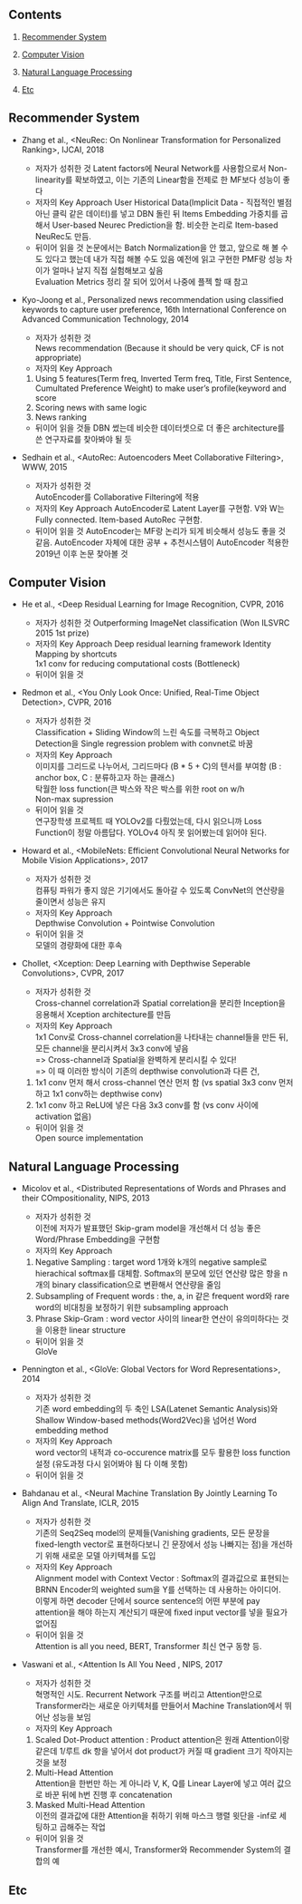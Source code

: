 ## Contents
1. [Recommender System](#Recommender-System)

2. [Computer Vision](#Computer-Vision)

3. [Natural Language Processing](#Natural-Language-Processing)

4. [Etc](#Etc)



## Recommender System  
* Zhang et al., <NeuRec: On Nonlinear Transformation for Personalized Ranking>, IJCAI, 2018
  + 저자가 성취한 것
  Latent factors에 Neural Network를 사용함으로서 Non-linearity를 확보하였고, 이는 기존의 Linear함을 전제로 한 MF보다 성능이 좋다
  + 저자의 Key Approach
  User Historical Data(Implicit Data - 직접적인 별점 아닌 클릭 같은 데이터)를 넣고 DBN 돌린 뒤 Items Embedding 가중치를 곱해서 User-based Neurec Prediction을 함.
     비슷한 논리로 Item-based NeuRec도 만듬.
  + 뒤이어 읽을 것
  논문에서는 Batch Normalization을 안 했고, 앞으로 해 볼 수도 있다고 했는데 내가 직접 해볼 수도 있음
  예전에 읽고 구현한 PMF랑 성능 차이가 얼마나 날지 직접 실험해보고 싶음  
  Evaluation Metrics 정리 잘 되어 있어서 나중에 플젝 할 때 참고

* Kyo-Joong et al., Personalized news recommendation using classified keywords to capture user preference, 16th International Conference on Advanced Communication Technology, 2014
  + 저자가 성취한 것  
  News recommendation (Because it should be very quick, CF is not appropriate)
  + 저자의 Key Approach
  1. Using 5 features(Term freq, Inverted Term freq, Title, First Sentence, Cumultated Preference Weight) to make user’s profile(keyword and score
  2. Scoring news with same logic
  3. News ranking
  + 뒤이어 읽을 것들
  DBN 썼는데 비슷한 데이터셋으로 더 좋은 architecture를 쓴 연구자료를 찾아봐야 될 듯  
  
* Sedhain et al., <AutoRec: Autoencoders Meet Collaborative Filtering>, WWW, 2015
  + 저자가 성취한 것  
  AutoEncoder를 Collaborative Filtering에 적용
  + 저자의 Key Approach
  AutoEncoder로 Latent Layer를 구현함. V와 W는 Fully connected. Item-based AutoRec 구현함.
  + 뒤이어 읽을 것
  AutoEncoder는 MF랑 논리가 되게 비슷해서 성능도 좋을 것 같음. AutoEncoder 자체에 대한 공부 + 추천시스템이 AutoEncoder 적용한 2019년 이후 논문 찾아볼 것

  
## Computer Vision  
* He et al., <Deep Residual Learning for Image Recognition, CVPR, 2016
  + 저자가 성취한 것
  Outperforming ImageNet classification (Won ILSVRC 2015 1st prize)
  + 저자의 Key Approach
  Deep residual learning framework 
  Identity Mapping by shortcuts  
  1x1 conv for reducing computational costs (Bottleneck)  
  + 뒤이어 읽을 것  
  
* Redmon et al., <You Only Look Once: Unified, Real-Time Object Detection>, CVPR, 2016
  + 저자가 성취한 것  
  Classification + Sliding Window의 느린 속도를 극복하고 Object Detection을 Single regression problem with convnet로 바꿈
  + 저자의 Key Approach  
  이미지를 그리드로 나누어서, 그리드마다 (B * 5 + C)의 텐서를 부여함 (B : anchor box, C : 분류하고자 하는 클래스)  
  탁월한 loss function(큰 박스와 작은 박스를 위한 root on w/h  
  Non-max supression
  + 뒤이어 읽을 것  
  연구장학생 프로젝트 때 YOLOv2를 다뤘었는데, 다시 읽으니까 Loss Function이 정말 아름답다. YOLOv4 아직 못 읽어봤는데 읽어야 된다.
  
* Howard et al., <MobileNets: Efficient Convolutional Neural Networks for Mobile Vision Applications>, 2017
  + 저자가 성취한 것  
  컴퓨팅 파워가 좋지 않은 기기에서도 돌아갈 수 있도록 ConvNet의 연산량을 줄이면서 성능은 유지  
  + 저자의 Key Approach  
  Depthwise Convolution + Pointwise Convolution  
  + 뒤이어 읽을 것  
  모델의 경량화에 대한 후속 
  
* Chollet, <Xception: Deep Learning with Depthwise Seperable Convolutions>, CVPR, 2017
  + 저자가 성취한 것  
  Cross-channel correlation과 Spatial correlation을 분리한 Inception을 응용해서 Xception architecture를 만듬  
  + 저자의 Key Approach  
  1x1 Conv로 Cross-channel correlation을 나타내는 channel들을 만든 뒤, 모든 channel을 분리시켜서 3x3 conv에 넣음  
  => Cross-channel과 Spatial을 완벽하게 분리시킬 수 있다!  
  => 이 때 이러한 방식이 기존의 depthwise convolution과 다른 건,  
  1) 1x1 conv 먼저 해서 cross-channel 연산 먼저 함 (vs spatial 3x3 conv 먼저 하고 1x1 conv하는 depthwise conv)    
  2) 1x1 conv 하고 ReLU에 넣은 다음 3x3 conv를 함 (vs conv 사이에 activation 없음)  
  + 뒤이어 읽을 것  
  Open source implementation  
  
## Natural Language Processing
* Micolov et al., <Distributed Representations of Words and Phrases and their COmpositionality, NIPS, 2013
  + 저자가 성취한 것  
  이전에 저자가 발표했던 Skip-gram model을 개선해서 더 성능 좋은 Word/Phrase Embedding을 구현함  
  + 저자의 Key Approach  
  1) Negative Sampling : target word 1개와 k개의 negative sample로 hierachical softmax를 대체함. Softmax의 분모에 있던 연산량 많은 항을 n개의 binary classification으로 변환해서 연산량을 줄임  
  2) Subsampling of Frequent words : the, a, in 같은 frequent word와 rare word의 비대칭을 보정하기 위한 subsampling approach  
  3) Phrase Skip-Gram : word vector 사이의 linear한 연산이 유의미하다는 것을 이용한 linear structure  
  + 뒤이어 읽을 것  
  GloVe 

* Pennington et al., <GloVe: Global Vectors for Word Representations>, 2014
  + 저자가 성취한 것  
  기존 word embedding의 두 축인 LSA(Latenet Semantic Analysis)와 Shallow Window-based methods(Word2Vec)을 넘어선 Word embedding method    
  + 저자의 Key Approach  
  word vector의 내적과 co-occurence matrix를 모두 활용한 loss function 설정 (유도과정 다시 읽어봐야 됨 다 이해 못함)  
  + 뒤이어 읽을 것  

* Bahdanau et al., <Neural Machine Translation By Jointly Learning To Align And Translate, ICLR, 2015
  + 저자가 성취한 것  
  기존의 Seq2Seq model의 문제들(Vanishing gradients, 모든 문장을 fixed-length vector로 표현하다보니 긴 문장에서 성능 나빠지는 점)을 개선하기 위해 새로운 모델 아키텍쳐를 도입  
  + 저자의 Key Approach  
  Alignment model with Context Vector : Softmax의 결과값으로 표현되는 BRNN Encoder의 weighted sum을 Y를 선택하는 데 사용하는 아이디어.  
  이렇게 하면 decoder 단에서 source sentence의 어떤 부분에 pay attention을 해야 하는지 계산되기 때문에 fixed input vector를 넣을 필요가 없어짐
  + 뒤이어 읽을 것  
  Attention is all you need, BERT, Transformer 최신 연구 동향 등. 
  
* Vaswani et al., <Attention Is All You Need , NIPS, 2017
  + 저자가 성취한 것  
  혁명적인 시도. Recurrent Network 구조를 버리고 Attention만으로 Transformer라는 새로운 아키텍처를 만들어서 Machine Translation에서 뛰어난 성능을 보임
  + 저자의 Key Approach  
  1) Scaled Dot-Product attention : Product attention은 원래 Attention이랑 같은데 1/루트 dk 항을 넣어서 dot product가 커질 때 gradient 크기 작아지는 것을 보정  
  2) Multi-Head Attention  
  Attention을 한번만 하는 게 아니라 V, K, Q를 Linear Layer에 넣고 여러 값으로 바꾼 뒤에 h번 진행 후 concatenation  
  3) Masked Multi-Head Attention  
  이전의 결과값에 대한 Attention을 취하기 위해 마스크 행렬 윗단을 -inf로 세팅하고 곱해주는 작업
  + 뒤이어 읽을 것  
  Transformer를 개선한 예시, Transformer와 Recommender System의 결합의 예

## Etc
